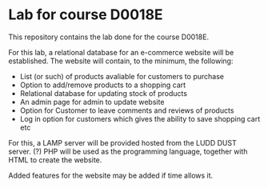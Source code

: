 # Lab for course D0018E

This repository contains the lab done for the course D0018E.

For this lab, a relational database for an e-commerce website will be established. The website will contain, to the minimum, the following:

- List (or such) of products avaliable for customers to purchase
- Option to add/remove products to a shopping cart
- Relational database for updating stock of products
- An admin page for admin to update website
- Option for Customer to leave comments and reviews of products
- Log in option for customers which gives the ability to save shopping cart etc

For this, a LAMP server will be provided hosted from the LUDD DUST server. (?) PHP will be used as the programming language, together with HTML to create the website. 

Added features for the website may be added if time allows it. 
